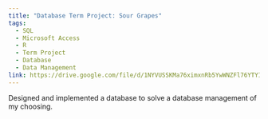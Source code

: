 ```yaml
---
title: "Database Term Project: Sour Grapes"
tags:
  - SQL
  - Microsoft Access
  - R
  - Term Project
  - Database
  - Data Management
link: https://drive.google.com/file/d/1NYVUSSKMa76ximxnRb5YwWNZFl76YTYI/view?usp=sharing
---
```


Designed and implemented a database to solve a database management of my choosing.
